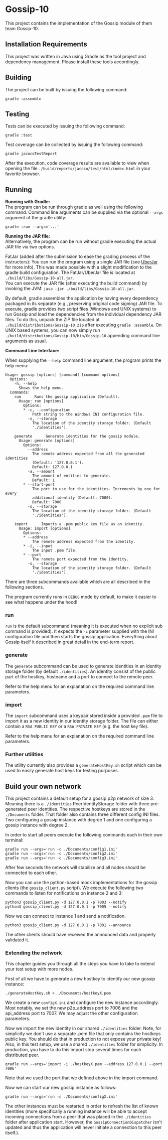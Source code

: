 # Gossip-10

This project contains the implementation of the Gossip module of them team Gossip-10.

## Installation Requirements

This project was written in Java using Gradle as the tool project and dependency management.
Please install these tools accordingly.

## Building

The project can be built by issuing the following command:
```
gradle :assemble
```

## Testing

Tests can be executed by issuing the following command:
```
gradle :test
```

Test coverage can be collected by issuing the following command:
```
gradle jacocoTestReport
```

After the execution, code coverage results are available to view when opening the file
`./build/reports/jacoco/test/html/index.html` in your favorite browser.

## Running

**Running with Gradle:**  
The program can be run through gradle as well using the following command. Command line
arguments can be supplied via the optional `--args` argument of the gradle utility:
```
gradle :run --args='...'
```

**Running the JAR file:**  
Alternatively, the program can be run without gradle executing the actual JAR file via two options.

FatJar (added after the submission to ease the grading process of the instructors): You can run the program using 
a single JAR file (see [UberJar](https://stackoverflow.com/a/11947093) for more info). This was made possible with a
slight modification to the gradle build configuration. The FatJar/UberJar file is located at `./build/libs/Gossip-10-all.jar`.  
You can execute the JAR file (after executing the build command) by invoking the JVM: `java -jar ./build/libs/Gossip-10-all.jar`.

By default, gradle assembles the application by having every dependency packaged in its separate (e.g., preserving original code signing) JAR file.
To execute, gradle provides two script files (Windows and UNIX systems) to run Gossip and load the dependencies
from the individual dependency JAR files.
To do this, unpack the ZIP file located at `./build/distributions/Gossip-10.zip` after executing `gradle :assemble`.
On UNIX based systems, you can now simply run `./build/distributions/Gossip-10/bin/Gossip-10` appending command line
arguments as usual.

**Command Line Interface:**

When supplying the `--help` command line argument, the program prints the help menu:
```
Usage: gossip [options] [command] [command options]
  Options:
    -h, --help
      Shows the help menu.
  Commands:
    run      Runs the gossip application (Default).
      Usage: run [options]
        Options:
        * -c, --configuration
            Path string to the Windows INI configuration file.
          -s, --storage
            The location of the identity storage folder. (Default 
            './identities'). 

    generate      Generate identities for the gossip module.
      Usage: generate [options]
        Options:
          --address
            The remote address expected from all the generated identities 
            (Default: '127.0.0.1').
            Default: 127.0.0.1
          -a, --amount
            The amount of entities to generate.
            Default: 1
        * --start-port
            The port to use for the identities. Increments by one for every 
            additional identity (Default: 7000).
            Default: 7000
          -s, --storage
            The location of the identity storage folder. (Default 
            './identities'). 

    import      Imports a .pem public key file as an identity.
      Usage: import [options]
        Options:
        * --address
            The remote address expected from the identity.
        * -i, --input
            The input .pem file.
        * --port
            The remote port expected from the identity.
          -s, --storage
            The location of the identity storage folder. (Default 
            './identities'). 
```

There are three subcommands available which are all described in the following sections.

The program currently runs in `DEBUG` mode by default, to make it easier to see what happens under the hood!

### run

`run` is the default subcommand (meaning it is executed when no explicit sub command is provided).
It expects the `-c` parameter supplied with the INI configuration file and then starts the gossip application.
Everything about Gossip itself it described in great detail in the end-term report.

### generate

The `generate` subcommand can be used to generate identities in an identity storage folder (by default `./identities`).
An identity consist of the public part of the hostkey, hostname and a port to connect to the remote peer.

Refer to the help menu for an explanation on the required command line parameters.

### import

The `import` subcommand uses a keypair stored inside a provided `.pem` file to import it as a new identity in our
identity storage folder. The file can either contain a `RSA PUBLIC KEY` or a `RSA PRIVATE KEY` (e.g. the host key file).

Refer to the help menu for an explanation on the required command line parameters.

### Further utilities

The utility currently also provides a `generateHostKey.sh` script which can be used to easily generate host keys for testing purposes.


## Build your own network

This project contains a default setup for a gossip p2p network of size 3.
Meaning there is a `./identities` PeerIdentityStorage folder with three pre-generated peer identities.
The respective hostkeys are stored in the `./Documents` folder.
That folder also contains three different config INI files.
Two configuring a gossip instance with degree 1 and one configuring a gossip instance with degree 2.

In order to start all peers execute the following commands each in their own terminal:
```
gradle run --args='run -c ./Documents/config1.ini'
gradle run --args='run -c ./Documents/config2.ini'
gradle run --args='run -c ./Documents/config3.ini'
```
After few seconds the network will stabilize and all nodes should be connected to each other.

Now you can use the python-based mock implementations for the gossip clients (the `gossip_client.py` script).
We execute the following two commands to listen for notifications on instance 2 and 3:
```
python3 gossip_client.py -d 127.0.0.1 -p 7003 --notify
python3 gossip_client.py -d 127.0.0.1 -p 7005 --notify
```

Now we can connect to instance 1 and send a notification.
```
python3 gossip_client.py -d 127.0.0.1 -p 7001 --announce
```

The other clients should have received the announced data and properly validated it.

### Extending the network

This chapter guides you through all the steps you have to take to extend your test setup with more nodes.

First of all we have to generate a new hostkey to identify our new gossip instance:
```
./generateHostKey.sh > ./Documents/hostkeyX.pem
```

We create a new `configX.ini` and configure the new instance accordingly.
Most notably, we set the new p2p_address port to 7006 and the api_address port to 7007.
We may adjust the other configuration parameters.

Now we import the new identity in our shared `./identities` folder.
Note, for simplicity we don't use a separate .pem file that only contains the hostkeys public key.
You should do that in production to not expose your private key!
Also, in this test setup, we use a shared `./identities` folder for simplicity.
In production, you have to do this import step several times for each distributed peer.
```
gradle run --args='import -i ./hostkeyX.pem --address 127.0.0.1 --port 7006'
```
Note that we used the port that we defined above in the import command.

Now we can start our new gossip instance as follows:
```
gradle run --args='run -c ./Documents/configX.ini'
```

The other instances must be restarted in order to refresh the list of known identities (more specifically a running instance
will be able to accept incoming connections from a peer that was placed in the `./identities` folder after application start.
However, the `GossipConnectionDispatcher` isn't updated and thus the application will never initiate a connection to this peer itself.).
